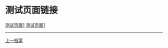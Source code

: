 # 测试页面链接
[测试页面1](https://xido81.github.io/xiaf-ts-1/wapc/1/help/ca/index.html)
[测试页面1](https://xido81.github.io/xiaf-ts-1/wapc/1/help/ca/index.html)


***
<a href="https://github.com/xido81/xiaf-ts-1/tree/master/">上一档案</a>
